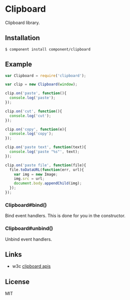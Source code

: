 
# Clipboard

  Clipboard library.

## Installation

```
$ component install component/clipboard
```

## Example

```js
var Clipboard = require('clipboard');

var clip = new Clipboard(window);

clip.on('paste', function(){
  console.log('paste');
});

clip.on('cut', function(){
  console.log('cut');
});

clip.on('copy', function(e){
  console.log('copy');
});

clip.on('paste text', function(text){
  console.log('paste "%s"', text);
});

clip.on('paste file', function(file){
  file.toDataURL(function(err, url){
    var img = new Image;
    img.src = url;
    document.body.appendChild(img);
  });
});
```

### Clipboard#bind()

  Bind event handlers. This is done for you in the constructor.

### Clipboard#unbind()

  Unbind event handlers.

## Links

  - w3c [clipboard apis](http://www.w3.org/TR/clipboard-apis/)

## License

 MIT
